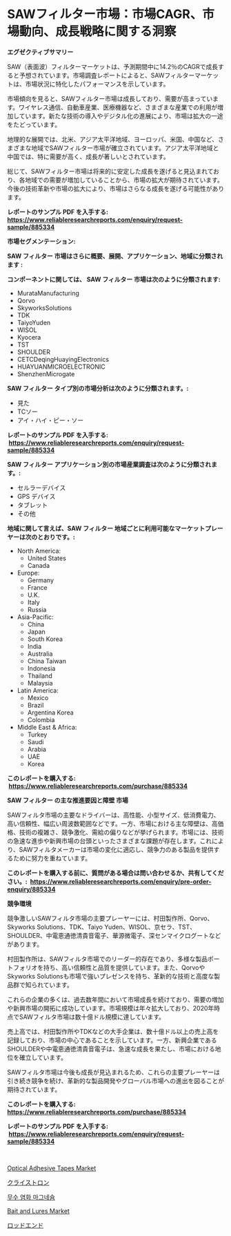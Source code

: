 <p><h1>SAWフィルター市場：市場CAGR、市場動向、成長戦略に関する洞察</h1></p><p><strong>エグゼクティブサマリー</strong></p>
<p><p>SAW（表面波）フィルターマーケットは、予測期間中に14.2％のCAGRで成長すると予想されています。市場調査レポートによると、SAWフィルターマーケットは、市場状況に特化したパフォーマンスを示しています。</p><p>市場傾向を見ると、SAWフィルター市場は成長しており、需要が高まっています。ワイヤレス通信、自動車産業、医療機器など、さまざまな産業での利用が増加しています。新たな技術の導入やデジタル化の進展により、市場は拡大の一途をたどっています。</p><p>地理的な展開では、北米、アジア太平洋地域、ヨーロッパ、米国、中国など、さまざまな地域でSAWフィルター市場が確立されています。アジア太平洋地域と中国では、特に需要が高く、成長が著しいとされています。</p><p>総じて、SAWフィルター市場は将来的に安定した成長を遂げると見込まれており、各地域での需要が増加していることから、市場の拡大が期待されています。今後の技術革新や市場の拡大により、市場はさらなる成長を遂げる可能性があります。</p></p>
<p><strong>レポートのサンプル PDF を入手する: <a href="https://www.reliableresearchreports.com/enquiry/request-sample/885334">https://www.reliableresearchreports.com/enquiry/request-sample/885334</a></strong></p>
<p><strong>市場セグメンテーション:</strong></p>
<p><strong> SAW フィルター 市場はさらに概要、展開、アプリケーション、地域に分類されます :</strong></p>
<p><strong>コンポーネントに関しては、 SAW フィルター 市場は次のように分類されます: &nbsp;</strong></p>
<p><ul><li>MurataManufacturing</li><li>Qorvo</li><li>SkyworksSolutions</li><li>TDK</li><li>TaiyoYuden</li><li>WISOL</li><li>Kyocera</li><li>TST</li><li>SHOULDER</li><li>CETCDeqingHuayingElectronics</li><li>HUAYUANMICROELECTRONIC</li><li>ShenzhenMicrogate</li></ul></p>
<p><strong> SAW フィルター タイプ別の市場分析は次のように分類されます。:</strong></p>
<p><ul><li>見た</li><li>TCソー</li><li>アイ・ハイ・ピー・ソー</li></ul></p>
<p><strong>レポートのサンプル PDF を入手する: &nbsp;<a href="https://www.reliableresearchreports.com/enquiry/request-sample/885334">https://www.reliableresearchreports.com/enquiry/request-sample/885334</a></strong></p>
<p><strong> SAW フィルター アプリケーション別の市場産業調査は次のように分類されます。:</strong></p>
<p><ul><li>セルラーデバイス</li><li>GPS デバイス</li><li>タブレット</li><li>その他</li></ul></p>
<p><strong>地域に関して言えば、SAW フィルター 地域ごとに利用可能なマーケットプレーヤーは次のとおりです。:</strong></p>
<p><ul>
    <li>
        North America:
        <ul>
            <li>United States</li>
            <li>Canada</li>
        </ul>
    </li>
    <li>
        Europe:
        <ul>
            <li>Germany</li>
            <li>France</li>
            <li>U.K.</li>
            <li>Italy</li>
            <li>Russia</li>
        </ul>
    </li>
    <li>
        Asia-Pacific:
        <ul>
            <li>China</li>
            <li>Japan</li>
            <li>South Korea</li>
            <li>India</li>
            <li>Australia</li>
            <li>China Taiwan</li>
            <li>Indonesia</li>
            <li>Thailand</li>
            <li>Malaysia</li>
        </ul>
    </li>
    <li>
        Latin America:
        <ul>
            <li>Mexico</li>
            <li>Brazil</li>
            <li>Argentina Korea</li>
            <li>Colombia</li>
        </ul>
    </li>
    <li>
        Middle East & Africa:
        <ul>
            <li>Turkey</li>
            <li>Saudi</li>
            <li>Arabia</li>
            <li>UAE</li>
            <li>Korea</li>
        </ul>
    </li>
    </ul></p>
<p><strong>このレポートを購入する: &nbsp;<a href="https://www.reliableresearchreports.com/purchase/885334">https://www.reliableresearchreports.com/purchase/885334</a></strong></p>
<p><strong>SAW フィルター の主な推進要因と障壁 市場</strong></p>
<p><p>SAWフィルタ市場の主要なドライバーは、高性能、小型サイズ、低消費電力、高い信頼性、幅広い周波数範囲などです。一方、市場における主な障壁は、高価格、技術の複雑さ、競争激化、需給の偏りなどが挙げられます。市場には、技術の急速な進歩や新興市場の台頭といったさまざまな課題が存在します。これにより、SAWフィルタメーカーは市場の変化に適応し、競争力のある製品を提供するために努力を重ねています。</p></p>
<p><strong>このレポートを購入する前に、質問がある場合は問い合わせるか、共有してください。:&nbsp; <a href="https://www.reliableresearchreports.com/enquiry/pre-order-enquiry/885334">https://www.reliableresearchreports.com/enquiry/pre-order-enquiry/885334</a></strong></p>
<p><strong>競争環境</strong></p>
<p><p>競争激しいSAWフィルタ市場の主要プレーヤーには、村田製作所、Qorvo、Skyworks Solutions、TDK、Taiyo Yuden、WISOL、京セラ、TST、SHOULDER、中電恵通徳清貴音電子、華源微電子、深センマイクログートなどがあります。</p><p>村田製作所は、SAWフィルタ市場でのリーダー的存在であり、多様な製品ポートフォリオを持ち、高い信頼性と品質を提供しています。また、QorvoやSkyworks Solutionsも市場で強いプレゼンスを持ち、革新的な技術と高度な製品群で知られています。</p><p>これらの企業の多くは、過去数年間において市場成長を続けており、需要の増加や新興市場の開拓に成功しています。市場規模は年々拡大しており、2020年時点でSAWフィルタ市場は数十億ドル規模に達しています。</p><p>売上高では、村田製作所やTDKなどの大手企業は、数十億ドル以上の売上高を記録しており、市場の中心であることを示しています。一方、新興企業であるSHOULDERや中電恵通徳清貴音電子は、急速な成長を果たし、市場における地位を確立しています。</p><p>SAWフィルタ市場は今後も成長が見込まれるため、これらの主要プレーヤーは引き続き競争を続け、革新的な製品開発やグローバル市場への進出を図ることが期待されています。</p></p>
<p><strong>このレポートを購入する: &nbsp; <a href="https://www.reliableresearchreports.com/purchase/885334">https://www.reliableresearchreports.com/purchase/885334</a></strong></p>
<p><strong>レポートのサンプル PDF を入手する: &nbsp;<a href="https://www.reliableresearchreports.com/enquiry/request-sample/885334">https://www.reliableresearchreports.com/enquiry/request-sample/885334</a></strong><strong></strong></p>
<p>&nbsp;</p>
<p><p><a href="https://issuu.com/reportprime-2/docs/optical-adhesive-tapes-market-size-2030.pptx">Optical Adhesive Tapes Market</a></p><p><a href="https://github.com/cbigkbh02719/Market-Research-Report-List-1/blob/main/16977334041.md">クライストロン</a></p><p><a href="https://github.com/oajzkywllm460/Market-Research-Report-List-1/blob/main/18508883643.md">무수 염화 마그네슘</a></p><p><a href="https://github.com/RickHolmes3/Market-Research-Report-List-4/blob/main/bait-and-lures-market.md">Bait and Lures Market</a></p><p><a href="https://github.com/mreklxf44233/Market-Research-Report-List-1/blob/main/77738304040.md">ロッドエンド</a></p></p>